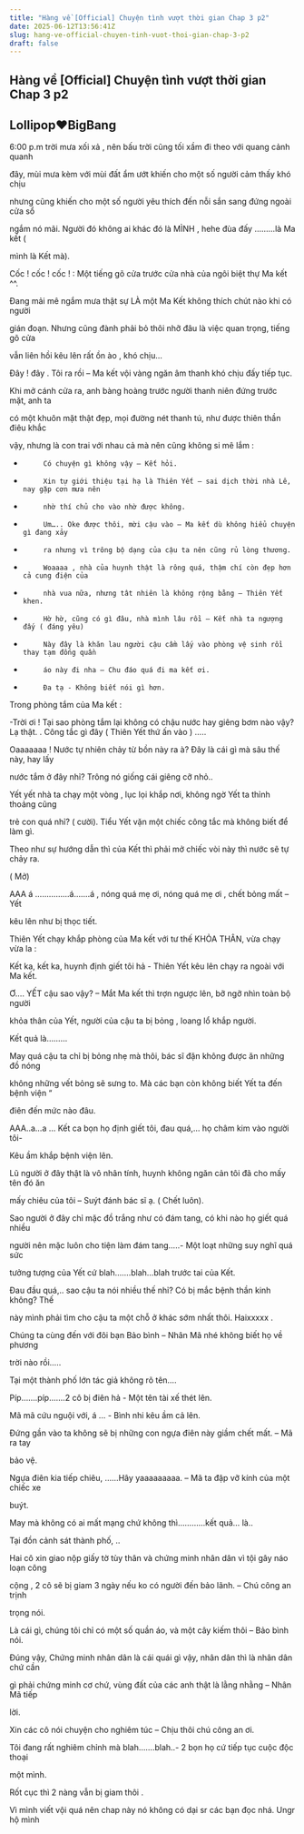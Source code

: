 ```yaml
---
title: "Hàng về [Official] Chuyện tình vượt thời gian Chap 3 p2"
date: 2025-06-12T13:56:41Z
slug: hang-ve-official-chuyen-tinh-vuot-thoi-gian-chap-3-p2
draft: false
---
```


## Hàng về [Official] Chuyện tình vượt thời gian Chap 3 p2

## Lollipop♥BigBang

6:00 p.m trời mưa xối xả , nên bấu trời cũng tối xầm đi theo với quang cảnh quanh
 
đây, mùi mưa kèm với mùi đất ẩm ướt khiến cho một số người cảm thấy khó chịu
 
nhưng cũng khiến cho một số người yêu thích đến nỗi sắn sang đứng ngoài cửa sổ
 
ngắm nó mãi. Người đó không ai khác đó là MÌNH , hehe đùa đấy ………là Ma kết (
 
mình là Kết mà).
 
Cốc ! cốc ! cốc  ! : Một tiếng gõ cửa trước cửa nhà của ngôi biệt thự Ma kết ^^.
 
Đang mải mê ngắm mưa thật sự LÀ một Ma Kết không thích chút nào khi có người
 
gián đoạn. Nhưng cũng đành phải bỏ thôi nhỡ đâu là việc quan trọng, tiếng gõ cửa
 
vẫn liên hồi kêu lên rất ồn ào , khó chịu…
 
Đây ! đây . Tôi ra rồi – Ma kết vội vàng ngăn âm thanh khó chịu đấy tiếp tục.
 
Khi mở cánh cửa ra, anh bàng hoàng trước người thanh niên đứng trước mặt, anh ta
 
có một khuôn mặt thật đẹp, mọi đường nét thanh tú, như được thiên thần điêu khắc
 
vậy, nhưng là con trai với nhau cả mà nên cũng không si mê lắm :
 
-          Có chuyện gì không vậy – Kết hỏi.
 
-          Xin tự giới thiệu tại hạ là Thiên Yết – sai dịch thời nhà Lê, nay gặp cơn mưa nên
 
-          nhờ thí chủ cho vào nhờ được không.
 
-          Um….. Oke được thôi, mời cậu vào – Ma kết dù không hiểu chuyện gì đang xảy
 
-          ra nhưng vì trông bộ dạng của cậu ta nên cũng rủ lòng thương.
 
-          Woaaaa , nhà của huynh thật là rông quá, thậm chí còn đẹp hơn cả cung điện của
 
-          nhà vua nữa, nhưng tât nhiên là không rộng bằng – Thiên Yết khen.
 
-          Hờ hờ, cũng có gì đâu, nhà mình lâu rồi – Kết nhà ta ngượng đấy ( đáng yêu)
 
-          Này đây là khăn lau người cậu cầm lấy vào phòng vệ sinh rồi thay tạm đống quần
 
-          áo này đi nha – Chu đáo quá đi ma kết ơi.
 
-          Đa tạ - Không biết nói gì hơn.
 
 
 
Trong phòng tắm của Ma kết :
 
-Trời ơi ! Tại sao phòng tắm lại không có chậu nước hay giêng bơm nào vậy? Lạ thật.
.
 Công tắc gì đây ( Thiên Yết thứ ấn vào ) …..
 
Oaaaaaaa ! Nước tự nhiên chảy từ bồn này ra à? Đây là cái gì mà sâu thế này, hay lấy
 
nước tắm ở đây nhỉ? Trông nó giống cái giêng cỡ nhỏ..
 
Yết yết nhà ta chạy một vòng , lục lọi khắp nơi, không ngờ Yết ta thỉnh thoảng cũng
 
trẻ con quá nhỉ? ( cười). Tiểu Yết vặn một chiếc công tắc mà không biết để làm gì.
 
Theo như sự hướng dẫn thì của Kết thì phải mở chiếc vòi này thì nước sẽ tự chảy ra.
 
( Mở)
 
AAA á ……………á…….á , nóng quá mẹ ơi, nóng quá mẹ ơi , chết bỏng mất – Yết
 
kêu lên như bị thọc tiết.
 
Thiên Yết chạy khắp phòng của Ma kết với tư thế KHỎA THÂN, vừa chạy vừa la :
 
Kết ka, kết ka, huynh định giết tôi hả -  Thiên Yết kêu lên chạy ra ngoài với Ma kết.
 
Ơ…. YẾT  cậu sao vậy? – Mắt Ma kết thì trợn ngược lên, bỡ ngỡ nhìn toàn bộ người
 
khỏa thân của Yết, người của cậu ta bị bỏng , loang lổ khắp người.
 
Kết quả là………
 
 
 
 
 
 
 
 
 
 
 
 
 
 
 
 
 
 
 
 
 
May quá cậu ta chỉ bị bỏng nhẹ mà thôi, bác sĩ đặn không được ăn những đồ nóng
 
không những vết bỏng sẽ sưng to. Mà các bạn còn không biết Yết ta đến bệnh viện “
 
điên đến mức nào đâu.
 
AAA..a…a … Kết ca bọn họ định giết tôi, đau quá,… họ châm kim vào người tôi-
 
Kêu ầm khắp bệnh viện lên.
 
Lũ người ở đây thật là vô nhân tính, huynh không ngăn cản tôi đã cho mấy tên đó ăn
 
mấy chiêu của tôi – Suýt đánh bác sĩ ạ. ( Chết luôn).
 
Sao người ở đây chỉ mặc đồ trắng như có đám tang, có khi nào họ giết quá nhiều
 
người nên mặc luôn cho tiện làm đám tang…..- Một loạt những suy nghĩ quá sức
 
tưởng tượng của Yết cứ blah…….blah…blah trước tai của Kết.
 
Đau đầu quá,.. sao cậu ta nói nhiều thế nhỉ? Có bị mắc bệnh thần kinh không? Thế
 
này mình phải tìm cho cậu ta một chỗ ở khác sớm nhất thôi. Haixxxxx .
 
 
 
 
 
Chúng ta cùng đến với đôi bạn Bảo bình – Nhân Mã nhé không biết họ về phương
 
trời nào rồi…..
 
 
Tại một thành phố lớn tác giả không rõ tên….
 
Píp…….píp…….2 cô bị điên hả - Một tên tài xế thét lên.
 
Mã mã cứu nguội với, á … - Bình nhi kêu ầm cả lên.
 
Đứng gần vào ta không sẽ bị những con ngựa điên này giầm chết mất. – Mã ra tay
 
bảo vệ.
 
Ngựa điên kia tiếp chiêu, ……Hây yaaaaaaaaa. – Mã ta đập vỡ kính của một chiếc xe
 
buýt.
 
May mà không có ai mất mạng chứ không thì…………kết quả… là..
 
 
 
 
 
Tại đồn cảnh sát thành phố, ..
 
Hai cô xin giao nộp giấy tờ tùy thân và chứng minh nhân dân vì tội gây náo loạn công
 
cộng , 2 cô sẽ bị giam 3 ngày nếu ko có người đến bảo lãnh. – Chú công an trịnh
 
trọng nói.
 
Là cái gì, chúng tôi chỉ có một số quần áo, và một cây kiếm thôi – Bảo bình nói.
 
Đúng vậy, Chứng minh nhân dân là cái quái gì vậy, nhân dân thì là nhân dân chứ cần
 
gì phải chứng minh cơ chứ, vùng đất của các anh thật là lằng nhằng – Nhân Mã tiếp
 
lời.
 
Xin các cô nói chuyện cho nghiêm túc – Chịu thôi chú công an ơi.
 
Tôi đang rất nghiêm chỉnh mà blah…….blah..- 2 bọn họ cứ tiếp tục cuộc độc thoại
 
một mình.
 
Rốt cục thì 2 nàng vẫn bị giam thôi .
 
Vì mình viết vội quá nên chap này nó không có dại sr các bạn đọc nhá. Ungr hộ mình